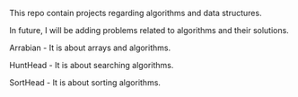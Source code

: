 This repo contain projects regarding algorithms and data structures. 

In future, I will be adding problems related to algorithms and their solutions.

Arrabian - It is about arrays and algorithms.

HuntHead - It is about searching algorithms.

SortHead - It is about sorting algorithms. 
